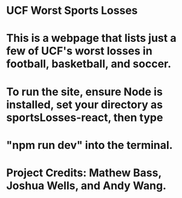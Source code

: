 # UCF Worst Sports Losses

#

# This is a webpage that lists just a few of UCF's worst losses in football, basketball, and soccer.

# To run the site, ensure Node is installed, set your directory as sportsLosses-react, then type

# "npm run dev" into the terminal.

#

# Project Credits: Mathew Bass, Joshua Wells, and Andy Wang.
